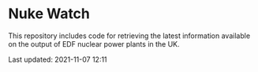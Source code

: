 # Nuke Watch

This repository includes code for retrieving the latest information available on the output of EDF nuclear power plants in the UK.

Last updated: 2021-11-07 12:11